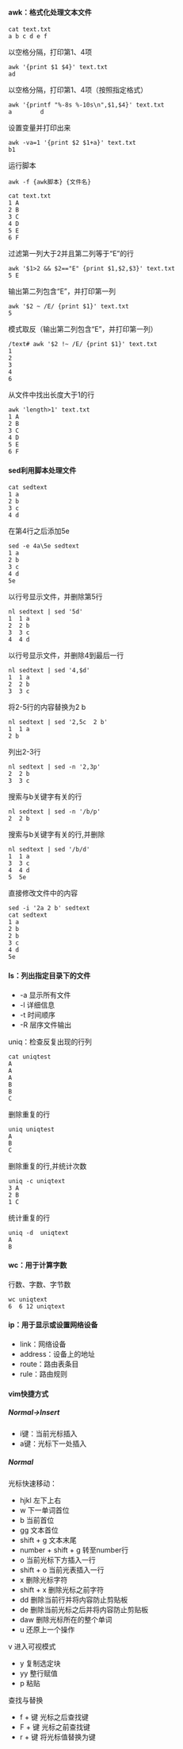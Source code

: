 #### awk：格式化处理文本文件

```shell
cat text.txt
a b c d e f 
```

以空格分隔，打印第1、4项

```shell
awk '{print $1 $4}' text.txt
ad 
```

以空格分隔，打印第1、4项（按照指定格式）

```shell
awk '{printf "%-8s %-10s\n",$1,$4}' text.txt
a        d                
```

设置变量并打印出来

```shell
awk -va=1 '{print $2 $1+a}' text.txt
b1 
```

运行脚本

```shell
awk -f {awk脚本} {文件名}
```

```shell
cat text.txt
1 A                                                                                       2 B                                                                                       3 C                                                                                       4 D                                                                                       5 E                                                                                       6 F  
```

过滤第一列大于2并且第二列等于“E”的行

```shell
awk '$1>2 && $2=="E" {print $1,$2,$3}' text.txt
5 E    
```

输出第二列包含“E”，并打印第一列

```shell
awk '$2 ~ /E/ {print $1}' text.txt
5       
```

模式取反（输出第二列包含“E”，并打印第一列）

```shell
/text# awk '$2 !~ /E/ {print $1}' text.txt
1                                                                                         2                                                                                         3                                                                                         4                                                                                         6 
```

从文件中找出长度大于1的行

```shell
awk 'length>1' text.txt
1 A                                                                                       2 B                                                                                       3 C                                                                                       4 D                                                                                       5 E                                                                                       6 F                                                                         
```

#### sed利用脚本处理文件

```shell
cat sedtext                                                                               1 a                                                                                       2 b                                                                                       3 c                                                                                       4 d                          
```

在第4行之后添加5e

```shell
sed -e 4a\5e sedtext                                                                     1 a                                                                                       2 b                                                                                       3 c                                                                                       4 d                                                                                       5e                     
```

以行号显示文件，并删除第5行

```shell
nl sedtext | sed '5d'                                                                     1  1 a                                                                                   2  2 b                                                                                   3  3 c                                                                                   4  4 d                
```

以行号显示文件，并删除4到最后一行

```shell
nl sedtext | sed '4,$d'                                                                 
1  1 a                                                                         
2  2 b                                                                               
3  3 c                
```

将2-5行的内容替换为2 b

```shell
nl sedtext | sed '2,5c  2 b'                                                             1  1 a                                                                                   2 b                         
```

列出2-3行

```shell
nl sedtext | sed -n '2,3p'                                                               2  2 b                                                                                   3  3 c                  
```

搜索与b关键字有关的行

```shell
nl sedtext | sed -n '/b/p'                                                               2  2 b                
```

搜索与b关键字有关的行,并删除

```shell
nl sedtext | sed '/b/d'                                                                   1  1 a                                                                                   3  3 c                                                                                   4  4 d                                                                                   5  5e                  
```

直接修改文件中的内容

```shell
sed -i '2a 2 b' sedtext                                                                   cat sedtext                                                                               1 a                                                                                       2 b                                                                                       2 b                                                                                       3 c                                                                                       4 d                                                                                       5e                                    
```

#### ls：列出指定目录下的文件

* -a 显示所有文件
* -l 详细信息
* -t 时间顺序
* -R 层序文件输出

uniq：检查反复出现的行列

```shell
cat uniqtest                                                                             A                                                                                          A                                                                                         A                                                                                          B                                                                                         B                                                                                          C                            
```

删除重复的行

```shell
uniq uniqtest
A
B
C
```

删除重复的行,并统计次数

```shell
uniq -c uniqtext                                                                         3 A                                                                                       2 B                                                                                       1 C  
```

统计重复的行

```shell
uniq -d  uniqtext                                                                         A                                                                                         B                               
```

#### wc：用于计算字数

行数、字数、字节数

```shell
wc uniqtext                                                                             
6  6 12 uniqtext          
```

#### ip：用于显示或设置网络设备

* link：网络设备
* address：设备上的地址
* route：路由表条目
* rule：路由规则

#### vim快捷方式

##### Normal->Insert

* i键：当前光标插入
* a键：光标下一处插入

##### Normal

光标快速移动：

* hjkl 左下上右
* w 下一单词首位
* b 当前首位
* gg 文本首位
* shift + g 文本末尾
* number + shift + g 转至number行
* o 当前光标下方插入一行
* shift + o 当前光表插入一行
* x 删除光标字符
* shift + x 删除光标之前字符
* dd 删除当前行并将内容防止剪贴板
* de 删除当前光标之后并将内容防止剪贴板
* daw 删除光标所在的整个单词
* u 还原上一个操作

v 进入可视模式

* y 复制选定块
* yy 整行赋值
* p 粘贴

查找与替换

* f + 键 光标之后查找键
* F + 键 光标之前查找键
* r + 键  将光标值替换为键
